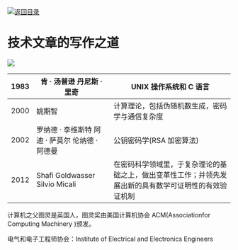 [![返回目录](https://parg.co/UCb)](https://github.com/wxyyxc1992/Awesome-CheatSheet)

# 技术文章的写作之道

![](https://coding.net/u/hoteam/p/Cache/git/raw/master/2017/9/1/%25E4%25B8%25AD%25E6%2596%2587%25E6%258E%2592%25E7%2589%2588%25E6%258C%2587%25E5%258D%2597.jpg)

| 1983 | 肯 · 汤普逊 丹尼斯 · 里奇                       | UNIX 操作系统和 C 语言                                                                                 |
| ---- | ----------------------------------------------- | ------------------------------------------------------------------------------------------------------ |
| 2000 | 姚期智                                          | 计算理论，包括伪随机数生成，密码学与通信复杂度                                                         |
| 2002 | 罗纳德 · 李维斯特 阿迪 · 萨莫尔 伦纳德 · 阿德曼 | 公钥密码学(RSA 加密算法)                                                                             |
| 2012 | Shafi Goldwasser Silvio Micali                  | 在密码科学领域里，于复杂理论的基础之上，做出变革性工作；并领先发展出新的具有数学可证明性的有效验证机制 |

计算机之父图灵是英国人，图灵奖由美国计算机协会 ACM(Associationfor Computing Machinery )颁发。

电气和电子工程师协会：Institute of Electrical and Electronics Engineers
